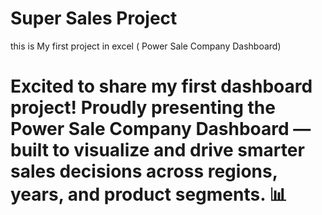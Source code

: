 # Super Sales Project
this is My first project in excel ( Power Sale Company Dashboard)
<h1>  Excited to share my first dashboard project!
Proudly presenting the Power Sale Company Dashboard — built to visualize and drive smarter sales decisions across regions, years, and product segments. 📊
         </h1>

